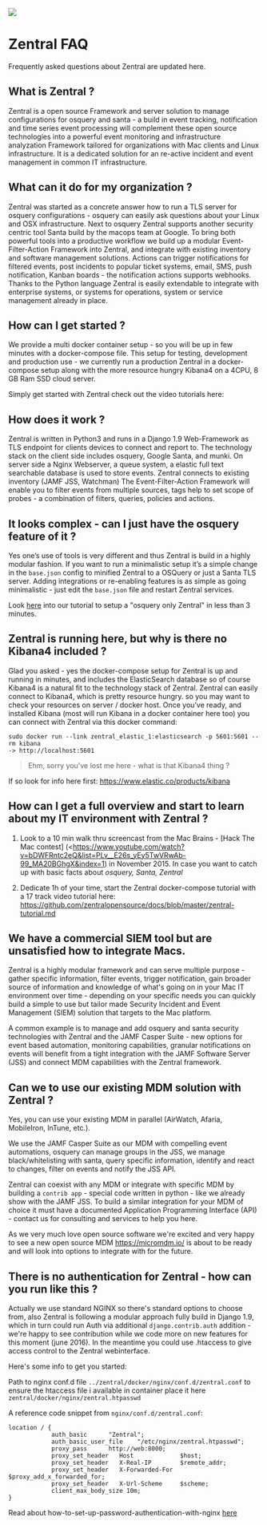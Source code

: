 ![](https://github.com/apfelwerk/Zentral/wiki/images/Zentral_base_RGB.png)
# Zentral FAQ

Frequently asked questions about Zentral are updated here.

## What is Zentral ?

Zentral is a open source Framework and server solution to manage configurations for osquery and santa - a build in event tracking, notification and time series event processing will complement these open source technologies into a powerful event monitoring and infrastructure analyzation Framework tailored for organizations with Mac clients and Linux infrastructure.
It is a dedicated solution for an re-active incident and event management in common IT infrastructure.

## What can it do for my organization ?

Zentral was started as a concrete answer how to run a TLS server for osquery configurations - osquery can easily ask questions about your Linux and OSX infrastructure. Next to osquery Zentral supports another security centric tool Santa build by the macops team at Google. To bring both powerful tools into a productive workflow we build up a modular Event-Filter-Action Framework into Zentral, and integrate with existing inventory and software management solutions. Actions can trigger notifications for filtered events, post incidents to popular ticket systems, email, SMS, push notification, Kanban boards - the notification actions supports webhooks. Thanks to the Python language Zentral is easily extendable to integrate with enterprise systems, or systems for operations, system or service management already in place.

## How can I get started ?
We provide a multi docker container setup - so you will be up in few minutes with a docker-compose file. This setup for testing, development and production use - we currently run a production Zentral in a docker-compose setup along with the more resource hungry Kibana4 on a 4CPU, 8 GB Ram SSD cloud server.

Simply get started with Zentral check out the video tutorials here: <URL>

## How does it work ?
Zentral is written in Python3 and runs in a Django 1.9 Web-Framework as TLS endpoint for clients devices to connect and report to. The technology stack on the client side includes osquery, Google Santa, and munki. On server side a Nginx Webserver, a queue system, a elastic full text searchable database is used to store events. Zentral connects to existing inventory (JAMF JSS, Watchman) The Event-Filter-Action Framework will enable you to filter events from multiple sources, tags help to set scope of probes - a combination of filters, queries, policies and actions.

## It looks complex - can I just have the osquery feature of it ?
Yes one’s use of tools is very different and thus Zentral is build in a highly modular fashion. If you want to run a minimalistic setup it’s a simple change in the `base.json` config to minified Zentral to a OSQuery or just a Santa TLS server. Adding integrations or re-enabling features is as simple as going minimalistic - just edit the `base.json` file and restart Zentral services.

Look [here](<https://github.com/zentralopensource/docs/blob/master/zentral-tutorial-ref.md#tutorial---episode-16---setuposquery-use-osquery-tls-feature-only-create-a-minimalistic-zentral>) into our tutorial to setup a "osquery only Zentral" in less than 3 minutes.


## Zentral is running here, but why is there no Kibana4 included ?
Glad you asked - yes the docker-compose setup for Zentral is up and running in minutes,  and includes the ElasticSearch database so of course Kibana4 is a natural fit to the technology stack of Zentral. Zentral can easily connect to Kibana4, which is pretty resource hungry. so you may want to check your resources on server / docker host. Once you’ve ready, and installed Kibana (most will run Kibana in a docker container here too) you can connect with Zentral via this docker command:

```shell
sudo docker run --link zentral_elastic_1:elasticsearch -p 5601:5601 --rm kibana
-> http://localhost:5601
```


> Ehm, sorry you've lost me here - what is that Kibana4 thing ?

If so look for info here first: <https://www.elastic.co/products/kibana>

## How can I get a full overview and start to learn about my IT environment with Zentral ?

1) Look to a 10 min walk thru screencast from the Mac Brains - [Hack The Mac contest] (<https://www.youtube.com/watch?v=bDWFRntc2eQ&list=PLv__E26s_yEy5TwVRwAb-99_MA20BGhgX&index=1) in November 2015. In case you want to catch up with basic facts about *osquery, Santa, Zentral*

2) Dedicate 1h of your time, start the Zentral docker-compose tutorial with a 17 track video tutorial here:  <https://github.com/zentralopensource/docs/blob/master/zentral-tutorial.md>

## We have a commercial SIEM tool but are unsatisfied how to integrate Macs.

Zentral is a highly modular framework and can serve multiple purpose - gather specific information, filter events, trigger notification, gain broader source of information and knowledge of what's going on in your Mac IT environment over time - depending on your specific needs you can quickly build a simple to use but tailor made Security Incident and Event Management (SIEM) solution that targets to the Mac platform.

A common example is to manage and add osquery and santa security technologies with Zentral and the JAMF Casper Suite -
new options for event based automation, monitoring capabilities, granular notifications on events will benefit from a tight integration with the JAMF Software Server (JSS) and connect MDM capabilities with the Zentral framework.

## Can we to use our existing MDM solution with Zentral ?

Yes, you can use your existing MDM in parallel (AirWatch, Afaria, MobileIron, InTune, etc.).

We use the JAMF Casper Suite as our MDM with compelling event automations, osquery can manage groups in the JSS, we manage black/whitelisting with santa, query specific information, identify and react to changes, filter on events and notify the JSS API.

Zentral can coexist with any MDM or integrate with specific MDM by building a `contrib app` - special code written in python - like we already show with the JAMF JSS. To build a similar integration for your MDM of choice it must have a documented Application Programming Interface (API) - contact us for consulting and services to help you here.

As we very much love open source software we're excited and very happy to see a new open source MDM <https://micromdm.io/> is about to be ready and will look into options to integrate with for the future.


## There is no authentication for Zentral - how can you run like this ?

Actually we use standard NGINX so there's standard options to choose from, also Zentral is following a modular approach fully build in Django 1.9, which in turn could run Auth via additional `django.contrib.auth` addition - we're happy to see contribution while we code more on new features for this moment (june 2016). In the meantime you could use .htaccess to give access control to the Zentral webinterface.

Here's some info to get you started:

Path to nginx conf.d file `../zentral/docker/nginx/conf.d/zentral.conf`
to ensure the htaccess file i available in container place it here `zentral/docker/nginx/zentral.htpasswd`

A reference code snippet from `nginx/conf.d/zentral.conf`:

```shell
location / {
            auth_basic		"Zentral";
            auth_basic_user_file	"/etc/nginx/zentral.htpasswd";
            proxy_pass		http://web:8000;
            proxy_set_header   Host             $host;
            proxy_set_header   X-Real-IP        $remote_addr;
            proxy_set_header   X-Forwarded-For  $proxy_add_x_forwarded_for;
            proxy_set_header   X-Url-Scheme     $scheme;
            client_max_body_size 10m;
}
```


Read about how-to-set-up-password-authentication-with-nginx [here]( <https://www.digitalocean.com/community/tutorials/how-to-set-up-password-authentication-with-nginx-on-ubuntu-14-04>)

